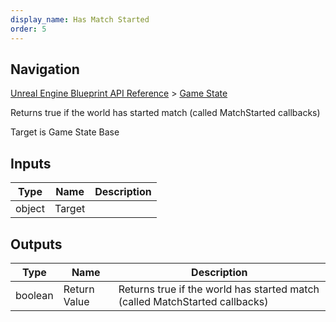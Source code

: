 ```yaml
---
display_name: Has Match Started
order: 5
---
```

## Navigation

[Unreal Engine Blueprint API Reference](https://dev.epicgames.com/documentation/en-us/unreal-engine/BlueprintAPI) > [Game State](https://dev.epicgames.com/documentation/en-us/unreal-engine/BlueprintAPI/GameState)

Returns true if the world has started match (called MatchStarted callbacks)

Target is Game State Base

## Inputs

| Type | Name | Description |
| --- | --- | --- |
| object | Target |  |

## Outputs

| Type | Name | Description |
| --- | --- | --- |
| boolean | Return Value | Returns true if the world has started match (called MatchStarted callbacks) |

